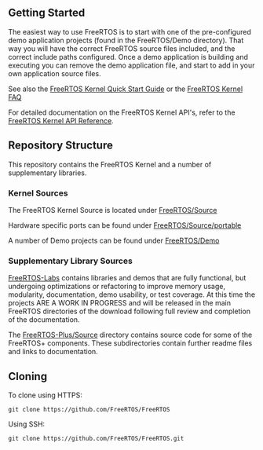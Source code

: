 ## Getting Started

The easiest way to use FreeRTOS is to start with one of the pre-configured demo 
application projects (found in the FreeRTOS/Demo directory).  That way you will
have the correct FreeRTOS source files included, and the correct include paths
configured.  Once a demo application is building and executing you can remove
the demo application file, and start to add in your own application source
files.

See also the [FreeRTOS Kernel Quick Start Guide](https://www.freertos.org/FreeRTOS-quick-start-guide.html) or the [FreeRTOS Kernel FAQ](http://www.freertos.org/FAQHelp.html)

For detailed documentation on the FreeRTOS Kernel API's, refer to the [FreeRTOS Kernel API Reference](https://www.freertos.org/a00106.html).

## Repository Structure
This repository contains the FreeRTOS Kernel and a number of supplementary libraries.

### Kernel Sources
The FreeRTOS Kernel Source is located under [FreeRTOS/Source](https://github.com/FreeRTOS/FreeRTOS/tree/master/FreeRTOS/Source)

Hardware specific ports can be found under [FreeRTOS/Source/portable](https://github.com/FreeRTOS/FreeRTOS/tree/master/FreeRTOS/Source/portable)

A number of Demo projects can be found under [FreeRTOS/Demo](https://github.com/FreeRTOS/FreeRTOS/tree/master/FreeRTOS/Demo)

### Supplementary Library Sources
[FreeRTOS-Labs](https://github.com/FreeRTOS/FreeRTOS/tree/master/FreeRTOS-Labs) contains libraries and demos that are fully functional, but
undergoing optimizations or refactoring to improve memory usage, modularity,
documentation, demo usability, or test coverage.  At this time the projects ARE
A WORK IN PROGRESS and will be released in the main FreeRTOS directories of the
download following full review and completion of the documentation.

The [FreeRTOS-Plus/Source](https://github.com/FreeRTOS/FreeRTOS/tree/master/FreeRTOS-Plus/Source) directory contains source code for some of the FreeRTOS+ components. These subdirectories contain further readme files and links to documentation.

## Cloning

To clone using HTTPS:
```
git clone https://github.com/FreeRTOS/FreeRTOS 
```
Using SSH:
```
git clone https://github.com/FreeRTOS/FreeRTOS.git
```




